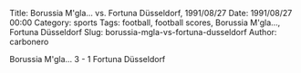 Title: Borussia M'gla… vs. Fortuna Düsseldorf, 1991/08/27
Date: 1991/08/27 00:00
Category: sports
Tags: football, football scores, Borussia M'gla…, Fortuna Düsseldorf
Slug: borussia-mgla-vs-fortuna-dusseldorf
Author: carbonero


Borussia M'gla… 3 - 1 Fortuna Düsseldorf
